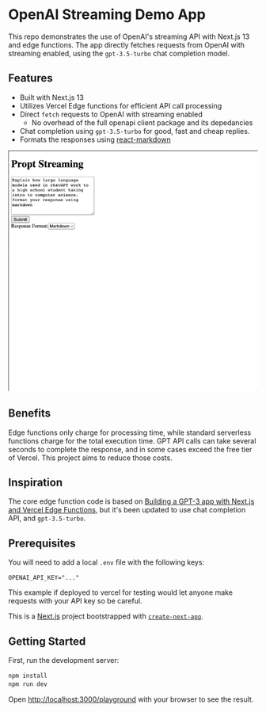# OpenAI Streaming Demo App

This repo demonstrates the use of OpenAI's streaming API with Next.js 13 and edge functions. The app directly fetches requests from OpenAI with streaming enabled, using the `gpt-3.5-turbo` chat completion model.

## Features

- Built with Next.js 13
- Utilizes Vercel Edge functions for efficient API call processing
- Direct `fetch` requests to OpenAI with streaming enabled
    - No overhead of the full openapi client package and its depedancies
- Chat completion using `gpt-3.5-turbo` for good, fast and cheap replies.
- Formats the responses using [react-markdown](https://www.npmjs.com/package/react-markdown)

![Demo of the streaming response to a simple prompt](docs/streaming-streaming.gif)

## Benefits

Edge functions only charge for processing time, while standard serverless functions charge for the total execution time. GPT API calls can take several seconds to complete the response, and in some cases exceed the free tier of Vercel. This project aims to reduce those costs.

## Inspiration

The core edge function code is based on [Building a GPT-3 app with Next.js and Vercel Edge Functions](https://vercel.com/blog/gpt-3-app-next-js-vercel-edge-functions), but it's been updated to use chat completion API, and `gpt-3.5-turbo`.


## Prerequisites

You will need to add a local `.env` file with the following keys:

```
OPENAI_API_KEY="..."
```

This example if deployed to vercel for testing would let anyone make requests with your API key so be careful.


This is a [Next.js](https://nextjs.org/) project bootstrapped with [`create-next-app`](https://github.com/vercel/next.js/tree/canary/packages/create-next-app).

## Getting Started

First, run the development server:

```bash
npm install
npm run dev
```

Open [http://localhost:3000/playground](http://localhost:3000/playground) with your browser to see the result.